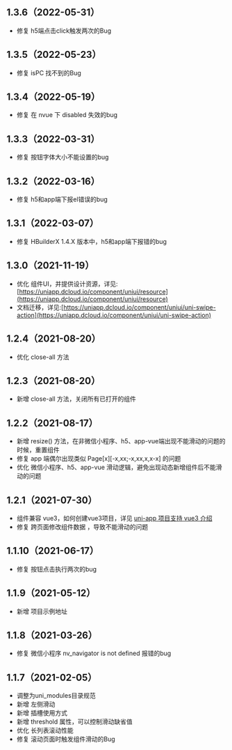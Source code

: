 ## 1.3.6（2022-05-31）
- 修复 h5端点击click触发两次的Bug
## 1.3.5（2022-05-23）
- 修复 isPC 找不到的Bug
## 1.3.4（2022-05-19）
-  修复 在 nvue 下 disabled 失效的bug
## 1.3.3（2022-03-31）
- 修复 按钮字体大小不能设置的bug
## 1.3.2（2022-03-16）
- 修复 h5和app端下报el错误的bug
## 1.3.1（2022-03-07）
- 修复 HBuilderX 1.4.X 版本中，h5和app端下报错的bug
## 1.3.0（2021-11-19）
- 优化 组件UI，并提供设计资源，详见:[https://uniapp.dcloud.io/component/uniui/resource](https://uniapp.dcloud.io/component/uniui/resource)
- 文档迁移，详见:[https://uniapp.dcloud.io/component/uniui/uni-swipe-action](https://uniapp.dcloud.io/component/uniui/uni-swipe-action)
## 1.2.4（2021-08-20）
- 优化 close-all 方法
## 1.2.3（2021-08-20）
- 新增 close-all 方法，关闭所有已打开的组件
## 1.2.2（2021-08-17）
- 新增 resize() 方法，在非微信小程序、h5、app-vue端出现不能滑动的问题的时候，重置组件
- 修复 app 端偶尔出现类似 Page[x][-x,xx;-x,xx,x,x-x] 的问题 
- 优化 微信小程序、h5、app-vue 滑动逻辑，避免出现动态新增组件后不能滑动的问题
## 1.2.1（2021-07-30）
- 组件兼容 vue3，如何创建vue3项目，详见 [uni-app 项目支持 vue3 介绍](https://ask.dcloud.net.cn/article/37834)
- 修复 跨页面修改组件数据 ，导致不能滑动的问题
## 1.1.10（2021-06-17）
- 修复 按钮点击执行两次的bug
## 1.1.9（2021-05-12）
- 新增 项目示例地址
## 1.1.8（2021-03-26）
- 修复 微信小程序 nv_navigator is not defined 报错的bug
## 1.1.7（2021-02-05）
- 调整为uni_modules目录规范
- 新增 左侧滑动
- 新增 插槽使用方式
- 新增 threshold 属性，可以控制滑动缺省值
- 优化 长列表滚动性能
- 修复 滚动页面时触发组件滑动的Bug
